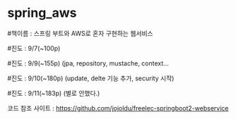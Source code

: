 # spring_aws

#책이름 : 스프링 부트와 AWS로 혼자 구현하는 웹서비스 

#진도 : 9/7(~100p) 

#진도 : 9/9(~155p)    (jpa, repository, mustache, context...

#진도 : 9/10(~180p)   (update, delte 기능 추가, security 시작)

#진도 : 9/11(~183p)   (별로 안했다.)


코드 참조 사이트 : https://github.com/jojoldu/freelec-springboot2-webservice


